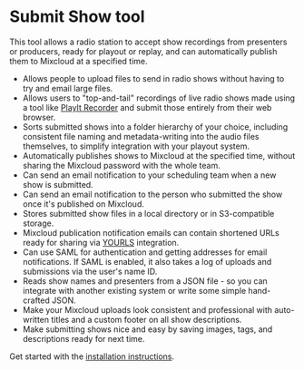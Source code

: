 # Submit Show tool
This tool allows a radio station to accept show recordings from presenters or producers, ready for playout or replay, 
and can automatically publish them to Mixcloud at a specified time.

* Allows people to upload files to send in radio shows without having to try and email large files.
* Allows users to "top-and-tail" recordings of live radio shows made using a tool like [PlayIt Recorder](https://www.playitsoftware.com/Products/Recorder)
  and submit those entirely from their web browser.
* Sorts submitted shows into a folder hierarchy of your choice, including consistent file naming and metadata-writing
  into the audio files themselves, to simplify integration with your playout system.
* Automatically publishes shows to Mixcloud at the specified time, without sharing the Mixcloud password with the whole
  team.
* Can send an email notification to your scheduling team when a new show is submitted.
* Can send an email notification to the person who submitted the show once it's published on Mixcloud.
* Stores submitted show files in a local directory or in S3-compatible storage.
* Mixcloud publication notification emails can contain shortened URLs ready for sharing via [YOURLS](https://yourls.org) 
  integration.
* Can use SAML for authentication and getting addresses for email notifications. If SAML is enabled, it also takes a log
  of uploads and submissions via the user's name ID.
* Reads show names and presenters from a JSON file - so you can integrate with another existing system or write some 
  simple hand-crafted JSON.
* Make your Mixcloud uploads look consistent and professional with auto-written titles and a custom footer on all show 
  descriptions.
* Make submitting shows nice and easy by saving images, tags, and descriptions ready for next time.

Get started with the [installation instructions](https://github.com/wlabarron/submit-show/wiki/Installation).